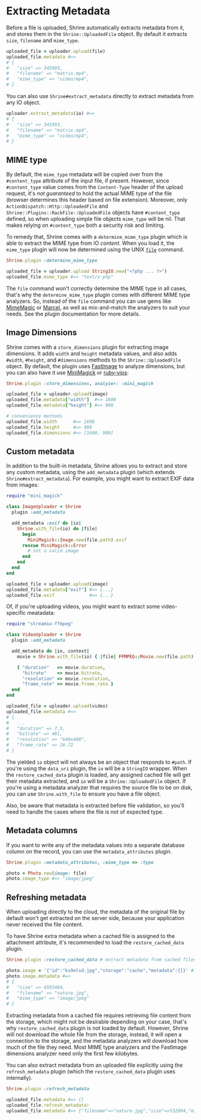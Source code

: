 # Extracting Metadata

Before a file is uploaded, Shrine automatically extracts metadata from it, and
stores them in the `Shrine::UploadedFile` object. By default it extracts
`size`, `filename` and `mime_type`.

```rb
uploaded_file = uploader.upload(file)
uploaded_file.metadata #=>
# {
#   "size" => 345993,
#   "filename" => "matrix.mp4",
#   "mime_type" => "video/mp4",
# }
```

You can also use `Shrine#extract_metadata` directly to extract metadata from
any IO object.

```rb
uploader.extract_metadata(io) #=>
# {
#   "size" => 345993,
#   "filename" => "matrix.mp4",
#   "mime_type" => "video/mp4",
# }
```

## MIME type

By default, the `mime_type` metadata will be copied over from the
`#content_type` attribute of the input file, if present. However, since
`#content_type` value comes from the `Content-Type` header of the upload
request, it's *not guaranteed* to hold the actual MIME type of the file (browser
determines this header based on file extension). Moreover, only
`ActionDispatch::Http::UploadedFile` and `Shrine::Plugins::RackFile::UploadedFile`
objects have `#content_type` defined, so when uploading simple file objects
`mime_type` will be nil. That makes relying on `#content_type` both a security
risk and limiting.

To remedy that, Shrine comes with a `determine_mime_type` plugin which is able
to extract the MIME type from IO *content*. When you load it, the `mime_type`
plugin will now be determined using the UNIX [`file`] command.

```rb
Shrine.plugin :determine_mime_type
```
```rb
uploaded_file = uploader.upload StringIO.new("<?php ... ?>")
uploaded_file.mime_type #=> "text/x-php"
```

The `file` command won't correctly determine the MIME type in all cases, that's
why the `determine_mime_type` plugin comes with different MIME type analyzers.
So, instead of the `file` command you can use gems like [MimeMagic] or
[Marcel], as well as mix-and-match the analyzers to suit your needs. See the
plugin documentation for more details.

## Image Dimensions

Shrine comes with a `store_dimensions` plugin for extracting image dimensions.
It adds `width` and `height` metadata values, and also adds `#width`,
`#height`, and `#dimensions` methods to the `Shrine::UploadedFile` object. By
default, the plugin uses [FastImage] to analyze dimensions, but you can also
have it use [MiniMagick] or [ruby-vips]:

```rb
Shrine.plugin :store_dimensions, analyzer: :mini_magick
```
```rb
uploaded_file = uploader.upload(image)
uploaded_file.metadata["width"]  #=> 1600
uploaded_file.metadata["height"] #=> 900

# convenience methods
uploaded_file.width      #=> 1600
uploaded_file.height     #=> 900
uploaded_file.dimensions #=> [1600, 900]
```

## Custom metadata

In addition to the built-in metadata, Shrine allows you to extract and store
any custom metadata, using the `add_metadata` plugin (which extends
`Shrine#extract_metadata`). For example, you might want to extract EXIF data
from images:

```rb
require "mini_magick"

class ImageUploader < Shrine
  plugin :add_metadata

  add_metadata :exif do |io|
    Shrine.with_file(io) do |file|
      begin
        MiniMagick::Image.new(file.path).exif
      rescue MiniMagick::Error
        # not a valid image
      end
    end
  end
end
```
```rb
uploaded_file = uploader.upload(image)
uploaded_file.metadata["exif"] #=> {...}
uploaded_file.exif             #=> {...}
```

Of, if you're uploading videos, you might want to extract some video-specific
meatadata:

```rb
require "streamio-ffmpeg"

class VideoUploader < Shrine
  plugin :add_metadata

  add_metadata do |io, context|
    movie = Shrine.with_file(io) { |file| FFMPEG::Movie.new(file.path) }

    { "duration"   => movie.duration,
      "bitrate"    => movie.bitrate,
      "resolution" => movie.resolution,
      "frame_rate" => movie.frame_rate }
  end
end
```
```rb
uploaded_file = uploader.upload(video)
uploaded_file.metadata #=>
# {
#   ...
#   "duration" => 7.5,
#   "bitrate" => 481,
#   "resolution" => "640x480",
#   "frame_rate" => 16.72
# }
```

The yielded `io` object will not always be an object that responds to `#path`.
If you're using the `data_uri` plugin, the `io` will be a `StringIO` wrapper.
When the `restore_cached_data` plugin is loaded, any assigned cached file will
get their metadata extracted, and `io` will be a `Shrine::UploadedFile` object.
If you're using a metadata analyzer that requires the source file to be on
disk, you can use `Shrine.with_file` to ensure you have a file object.

Also, be aware that metadata is extracted before file validation, so you'll
need to handle the cases where the file is not of expected type.

## Metadata columns

If you want to write any of the metadata values into a separate database column
on the record, you can use the `metadata_attributes` plugin.

```rb
Shrine.plugin :metadata_attributes, :mime_type => :type
```
```rb
photo = Photo.new(image: file)
photo.image_type #=> "image/jpeg"
```

## Refreshing metadata

When uploading directly to the cloud, the metadata of the original file by
default won't get extracted on the server side, because your application never
received the file content.

To have Shrine extra metadata when a cached file is assigned to the attachment
attribute, it's recommended to load the `restore_cached_data` plugin.

```rb
Shrine.plugin :restore_cached_data # extract metadata from cached files on assingment
```
```rb
photo.image = '{"id":"ks9elsd.jpg","storage":"cache","metadata":{}}' # metadata is extracted
photo.image.metadata #=>
# {
#   "size" => 4593484,
#   "filename" => "nature.jpg",
#   "mime_type" => "image/jpeg"
# }
```

Extracting metadata from a cached file requires retrieving file content from
the storage, which might not be desirable depending on your case, that's why
`restore_cached_data` plugin is not loaded by default. However, Shrine will not
download the whole file from the storage, instead, it will open a connection to
the storage, and the metadata analyzers will download how much of the file they
need. Most MIME type analyzers and the FastImage dimensions analyzer need only
the first few kilobytes.

You can also extract metadata from an uploaded file explicitly using the
`refresh_metadata` plugin (which the `restore_cached_data` plugin uses
internally).

```rb
Shrine.plugin :refresh_metadata
```
```rb
uploaded_file.metadata #=> {}
uploaded_file.refresh_metadata!
uploaded_file.metadata #=> {"filename"=>"nature.jpg","size"=>532894,"mime_type"=>"image/jpeg"}
```

[`file`]: http://linux.die.net/man/1/file
[MimeMagic]: https://github.com/minad/mimemagic
[Marcel]: https://github.com/basecamp/marcel
[FastImage]: https://github.com/sdsykes/fastimage
[MiniMagick]: https://github.com/minimagick/minimagick
[ruby-vips]: https://github.com/jcupitt/ruby-vips
